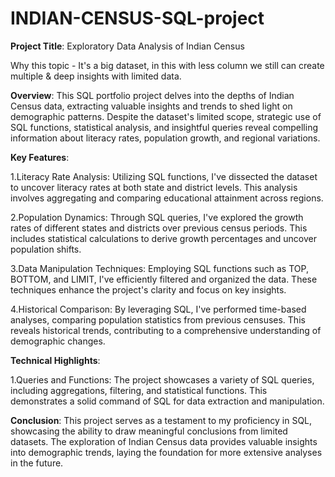# INDIAN-CENSUS-SQL-project
**Project Title**: Exploratory Data Analysis of Indian Census

Why this topic  -  It's a big dataset, in this with less column we still can create multiple  & deep insights with limited data.

**Overview**:
This SQL portfolio project delves into the depths of Indian Census data, extracting valuable insights and trends to shed light on demographic patterns. Despite the dataset's limited scope, strategic use of SQL functions, statistical analysis, and insightful queries reveal compelling information about literacy rates, population growth, and regional variations.

**Key Features**:

1.Literacy Rate Analysis:  Utilizing SQL functions, I've dissected the dataset to uncover literacy rates at both state and district levels. This analysis involves aggregating and comparing educational attainment across regions.

2.Population Dynamics:  Through SQL queries, I've explored the growth rates of different states and districts over previous census periods. This includes statistical calculations to derive growth percentages and uncover population shifts.

3.Data Manipulation Techniques:  Employing SQL functions such as TOP, BOTTOM, and LIMIT, I've efficiently filtered and organized the data. These techniques enhance the project's clarity and focus on key insights.

4.Historical Comparison:  By leveraging SQL, I've performed time-based analyses, comparing population statistics from previous censuses. This reveals historical trends, contributing to a comprehensive understanding of demographic changes.

**Technical Highlights**:

1.Queries and Functions:  The project showcases a variety of SQL queries, including aggregations, filtering, and statistical functions. This demonstrates a solid command of SQL for data extraction and manipulation.

**Conclusion**:
This project serves as a testament to my proficiency in SQL, showcasing the ability to draw meaningful conclusions from limited datasets. The exploration of Indian Census data provides valuable insights into demographic trends, laying the foundation for more extensive analyses in the future.

